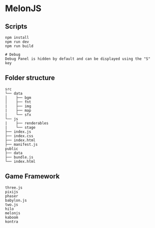 # MelonJS

## Scripts
```
npm install
npm run dev
npm run build

# Debug
Debug Panel is hidden by default and can be displayed using the "S" key
```

## Folder structure
```
src
└── data
│    ├── bgm
│    ├── fnt
|    ├── img
|    ├── map
|    └── sfx
└── js
|    ├── renderables
|    └── stage
├── index.js
├── index.css
├── index.html
├── manifest.js
public
├── data
├── bundle.js
└── index.html
```

## Game Framework
```
three.js
pixijs
phaser
babylon.js
two.js
hilo
melonjs
kaboom
kontra
```